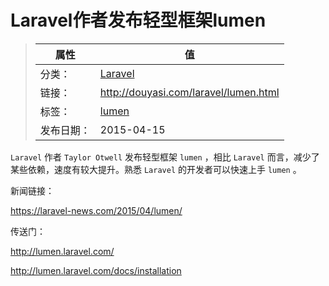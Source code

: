 # Laravel作者发布轻型框架lumen

>|  属性  |  值  |
>| ----- | ----- |
>| 分类： | [Laravel](http://douyasi.com/category/laravel/) |
>| 链接： | http://douyasi.com/laravel/lumen.html |
>| 标签： | [lumen](http://douyasi.com/tag/lumen)  |
>| 发布日期： | 2015-04-15 |

`Laravel` 作者 `Taylor Otwell` 发布轻型框架 `lumen` ，相比 `Laravel` 而言，减少了某些依赖，速度有较大提升。熟悉 `Laravel` 的开发者可以快速上手 `lumen` 。
 
新闻链接：

https://laravel-news.com/2015/04/lumen/

传送门：

http://lumen.laravel.com/

http://lumen.laravel.com/docs/installation


